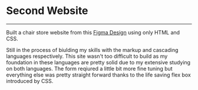 # Second Website

---

Built a chair store website from this [Figma Design](https://www.figma.com/file/pmr3UHzHBp37SsFFoZ4VmY/Elementor-Landing-Page?node-id=41%3A160) using only HTML and CSS.

Still in the process of biulding my skills with the markup and cascading languages
respectively. This site wasn't too difficult to build as my foundation in these
languages are pretty solid due to my extensive studying on both languages. The form reqiured a little bit more fine tuning but everything else was pretty straight forward thanks to the life saving flex box introduced by CSS.
